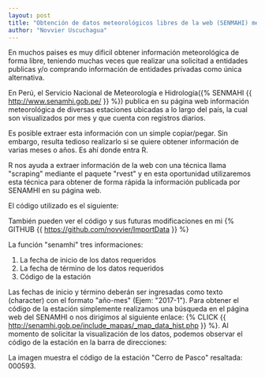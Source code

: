```yaml
---
layout: post
title: "Obtención de datos meteorológicos libres de la web (SENMAHI) mediante scraping con R"
author: "Novvier Uscuchagua"
---
```


En muchos paises es muy dificil obtener información meteorológica de forma libre, teniendo muchas veces que realizar una solicitad a entidades publicas y/o comprando información de entidades privadas como única alternativa.

En Perú, el Servicio Nacional de Meteorología e Hidrología({% SENMAHI {{ http://www.senamhi.gob.pe/ }} %}) publica en su página web información meteorológica de diversas estaciones ubicadas a lo largo del país, la cual son visualizados por mes y que cuenta con registros diarios.

Es posible extraer esta información con un simple copiar/pegar. Sin embargo, resulta tedioso realizarlo si se quiere obtener información de varias meses o años. Es ahí donde entra R.

R nos ayuda a extraer información de la web con una técnica llama "scraping" mediante el paquete "rvest" y en esta oportunidad utilizaremos esta técnica para obtener de forma rápida la información publicada por SENAMHI en su página web.

El código utilizado es el siguiente:

También pueden ver el código y sus futuras modificaciones en mi {% GITHUB {{ https://github.com/novvier/ImportData }} %}

La función "senamhi" tres informaciones:
1. La fecha de inicio de los datos requeridos
2. La fecha de término de los datos requeridos
3. Código de la estación

Las fechas de inicio y término deberán ser ingresadas como texto (character) con el formato "año-mes" (Ejem: "2017-1"). Para obtener el código de la estación simplemente realizamos una búsqueda en el página web del SENAMHI o nos dirigimos al siguiente enlace: {% CLICK {{ http://senamhi.gob.pe/include_mapas/_map_data_hist.php }} %}. Al momento de solicitar la visualización de los datos, podemos observar el código de la estación en la barra de direcciones:

La imagen muestra el código de la estación "Cerro de Pasco" resaltada: 000593.
